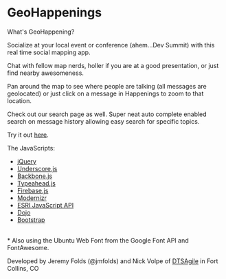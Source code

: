 GeoHappenings
===========

What's GeoHappening?

Socialize at your local event or conference (ahem...Dev Summit) with this real time social mapping app.

Chat with fellow map nerds, holler if you are at a good presentation, or just find nearby awesomeness.

Pan around the map to see where people are talking (all messages are geolocated) or just click on a message in Happenings to zoom to that location.

Check out our search page as well. Super neat auto complete enabled search on message history allowing easy search for specific topics.

Try it out [here](https://esri.github.io/100-lines-or-less-js/GeoHappenings).

The JavaScripts:

* [jQuery](http://jquery.com/)
* [Underscore.js](http://underscorejs.org/)
* [Backbone.js](http://backbonejs.org/)
* [Typeahead.js](http://twitter.github.io/typeahead.js/)
* [Firebase.js](http://firebase.com)
* [Modernizr](http://modernizr.com)
* [ESRI JavaScript API](https://developers.arcgis.com/javascript/jsapi)
* [Dojo](http://dojotoolkit.org)
* [Bootstrap](http://getbootstrap.com)
<br>
* Also using the Ubuntu Web Font from the Google Font API and FontAwesome.

Developed by Jeremy Folds (@jmfolds) and Nick Volpe of <a href="http://www.dtsagile.com">DTSAgile</a> in Fort Collins, CO
